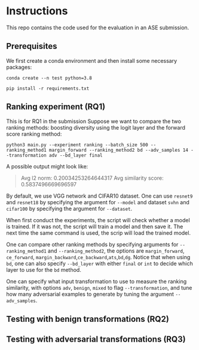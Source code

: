 # Instructions
This repo contains the code used for the evaluation in an ASE submission.

## Prerequisites
We first create a conda environment and then install some necessary packages:

`conda create --n test python=3.8`

`pip install -r requirements.txt`

## Ranking experiment (RQ1)
This is for RQ1 in the submission
Suppose we want to compare the two ranking methods: boosting diversity using the logit layer and the forward score ranking method:

`python3 main.py --experiment ranking --batch_size 500 --ranking_method1 margin_forward --ranking_method2 bd --adv_samples 14 --transformation adv --bd_layer final`

A possible output might look like:

> Avg l2 norm: 0.20034253264644317 Avg similarity score: 0.5837496669696597

By default, we use VGG network and CIFAR10 dataset. One can use `resnet9` and `resnet18` by specifying the argument for `--model` and dataset `svhn` and `cifar100` by specifying the argument for `--dataset`.

When first conduct the experiments, the script will check whether a model is trained. If it was not, the script will train a model and then save it. The next time the same command is used, the scrip will load the trained model.

One can compare other ranking methods by specifying arguments for `--ranking_method1` and `--ranking_method2`, the options are `margin_forward`, `ce_forward`, `margin_backward`,`ce_backward`,`ats`,`bd`,`dg`. Notice that when using `bd`, one can also specify `--bd_layer` with either `final` or `int` to decide which layer to use for the `bd` method.

One can specify what input transformation to use to measure the ranking similarity, with options `adv`, `benign`, `mixed` to flag `--transformation`, and tune how many adversarial examples to generate by tuning the argument `--adv_samples`.

## Testing with benign transformations (RQ2)

## Testing with adversarial transformations (RQ3)